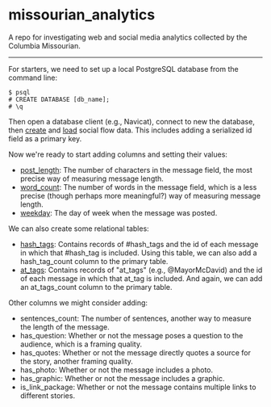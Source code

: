 # missourian_analytics
A repo for investigating web and social media analytics collected by the Columbia Missourian.

-----------------

For starters, we need to set up a local PostgreSQL database from the command line:

	$ psql
	# CREATE DATABASE [db_name];
	# \q

Then open a database client (e.g., Navicat), connect to new the database, then [create](https://github.com/gordonje/missourian_analytics/blob/master/create_social_flow.sql) and [load](https://github.com/gordonje/missourian_analytics/blob/master/load_social_flow.sql) social flow data. This includes adding a serialized id field as a primary key.

Now we're ready to start adding columns and setting their values:

*	[post_length](https://github.com/gordonje/missourian_analytics/blob/master/add_post_len.sql): The number of characters in the message field, the most precise way of measuring message length.
* 	[word_count](https://github.com/gordonje/missourian_analytics/blob/master/add_word_count.sql): The number of words in the message field, which is a less precise (though perhaps more meaningful?) way of measuring message length.
*	[weekday](https://github.com/gordonje/missourian_analytics/blob/master/add_day_of_week.sql): The day of week when the message was posted.

We can also create some relational tables:

*	[hash_tags](https://github.com/gordonje/missourian_analytics/blob/master/add_hash_tag_count.sql): Contains records of #hash_tags and the id of each message in which that #hash_tag is included. Using this table, we can also add a hash_tag_count column to the primary table.
*	[at_tags](https://github.com/gordonje/missourian_analytics/blob/master/add_at_tag_count.sql): Contains records of "at_tags" (e.g., @MayorMcDavid) and the id of each message in which that at_tag is included. And again, we can add an at_tags_count column to the primary table.

Other columns we might consider adding:

*	sentences_count: The number of sentences, another way to measure the length of the message.
*	has_question: Whether or not the message poses a question to the audience, which is a framing quality.
*	has_quotes: Whether or not the message directly quotes a source for the story, another framing quality.
*	has_photo: Whether or not the message includes a photo.
*	has_graphic: Whether or not the message includes a graphic.
*	is_link_package: Whether or not the message contains multiple links to different stories.
